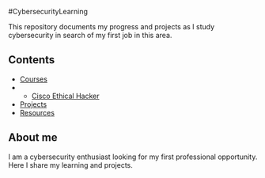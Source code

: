 #CybersecurityLearning

This repository documents my progress and projects as I study cybersecurity in search of my first job in this area.

## Contents

- [Courses](./courses)
- - [Cisco Ethical Hacker](./cursos/cisco-ethical-hacker/README.md)
- [Projects](./projects)
- [Resources](./resources)

## About me

I am a cybersecurity enthusiast looking for my first professional opportunity. Here I share my learning and projects.
